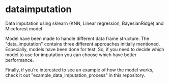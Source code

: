 # dataimputation
Data imputation using sklearn (KNN, Linear regression, BayesianRidge) and Miceforest model

Model have been made to handle different data frame structure.
The "data_imputation" contains three different approaches initially mentioned. Especially, models have been done for test.
So, if you need to decide which model to use for imputation you can choose which have better performance.

Finally, if you're interested to see an example of how the model works, check it out "example_data_imputation_process" in this repository.

